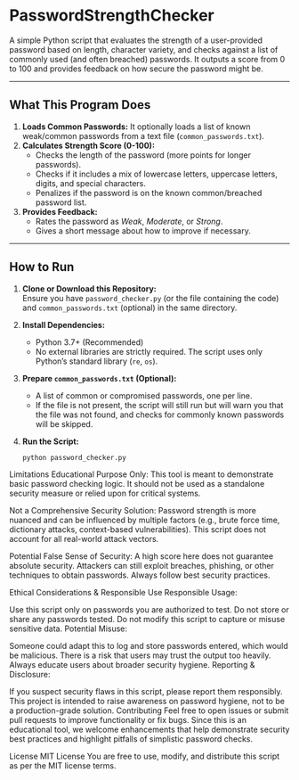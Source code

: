 # PasswordStrengthChecker

A simple Python script that evaluates the strength of a user-provided password based on length, character variety, and checks against a list of commonly used (and often breached) passwords. It outputs a score from 0 to 100 and provides feedback on how secure the password might be.

---

## What This Program Does

1. **Loads Common Passwords:** It optionally loads a list of known weak/common passwords from a text file (`common_passwords.txt`).  
2. **Calculates Strength Score (0-100):**  
   - Checks the length of the password (more points for longer passwords).  
   - Checks if it includes a mix of lowercase letters, uppercase letters, digits, and special characters.  
   - Penalizes if the password is on the known common/breached password list.  
3. **Provides Feedback:**  
   - Rates the password as *Weak*, *Moderate*, or *Strong*.  
   - Gives a short message about how to improve if necessary.  

---

## How to Run

1. **Clone or Download this Repository:**  
   Ensure you have `password_checker.py` (or the file containing the code) and `common_passwords.txt` (optional) in the same directory.

2. **Install Dependencies:**  
   - Python 3.7+ (Recommended)  
   - No external libraries are strictly required. The script uses only Python’s standard library (`re`, `os`).

3. **Prepare `common_passwords.txt` (Optional):**  
   - A list of common or compromised passwords, one per line.  
   - If the file is not present, the script will still run but will warn you that the file was not found, and checks for commonly known passwords will be skipped.

4. **Run the Script:**  
   ```bash
   python password_checker.py


Limitations
Educational Purpose Only:
This tool is meant to demonstrate basic password checking logic. It should not be used as a standalone security measure or relied upon for critical systems.

Not a Comprehensive Security Solution:
Password strength is more nuanced and can be influenced by multiple factors (e.g., brute force time, dictionary attacks, context-based vulnerabilities). This script does not account for all real-world attack vectors.

Potential False Sense of Security:
A high score here does not guarantee absolute security. Attackers can still exploit breaches, phishing, or other techniques to obtain passwords. Always follow best security practices.

Ethical Considerations & Responsible Use
Responsible Usage:

Use this script only on passwords you are authorized to test.
Do not store or share any passwords tested.
Do not modify this script to capture or misuse sensitive data.
Potential Misuse:

Someone could adapt this to log and store passwords entered, which would be malicious.
There is a risk that users may trust the output too heavily. Always educate users about broader security hygiene.
Reporting & Disclosure:

If you suspect security flaws in this script, please report them responsibly.
This project is intended to raise awareness on password hygiene, not to be a production-grade solution.
Contributing
Feel free to open issues or submit pull requests to improve functionality or fix bugs. Since this is an educational tool, we welcome enhancements that help demonstrate security best practices and highlight pitfalls of simplistic password checks.

License
MIT License
You are free to use, modify, and distribute this script as per the MIT license terms.